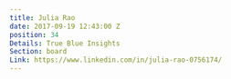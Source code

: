 ```yaml
---
title: Julia Rao
date: 2017-09-19 12:43:00 Z
position: 34
Details: True Blue Insights
Section: board
Link: https://www.linkedin.com/in/julia-rao-0756174/
---
```



